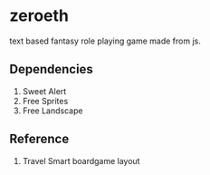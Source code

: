 # zeroeth
text based fantasy role playing game made from js.

## Dependencies
1. Sweet Alert
2. Free Sprites
3. Free Landscape

## Reference
1. Travel Smart boardgame layout
